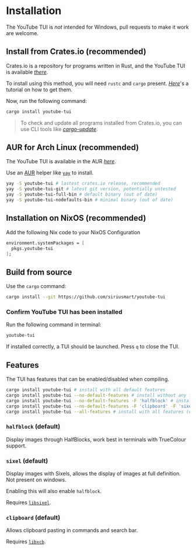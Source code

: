 # Installation

The YouTube TUI is *not* intended for Windows, pull requests to make it work are welcome.

## Install from Crates.io (recommended)

Crates.io is a repository for programs written in Rust, and the YouTube TUI is available <a href="https://crates.io/crates/youtube-tui" target=_blank>*there*</a>.

To install using this method, you will need `rustc` and `cargo` present. <a href="https://www.rust-lang.org/tools/install" target=_blank>*Here*</a>'s a tutorial on how to get them.

Now, run the following command:

```sh
cargo install youtube-tui
```

> To check and update all programs installed from Crates.io, you can use CLI tools like <a href="https://crates.io/crates/cargo-update" target=_blank>*cargo-update*</a>.

## AUR for Arch Linux (recommended)

The YouTube TUI is available in the AUR <a href="https://aur.archlinux.org/packages/youtube-tui-git" target=_blank>*here*</a>.

Use an <a href="https://aur.archlinux.org" target=_blank>AUR</a> helper like <a href="https://aur.archlinux.org/packages/yay" target=_blank>`yay`</a> to install.

```sh
yay -S youtube-tui # lastest crates.io release, recommended
yay -S youtube-tui-git # latest git version, potentially untested
yay -S youtube-tui-full-bin # default binary (out of date)
yay -S youtube-tui-nodefaults-bin # minimal binary (out of date)
```
## Installation on NixOS  (recommended)

Add the following Nix code to your NixOS Configuration

```nix 
environment.systemPackages = [
  pkgs.youtube-tui
];
```

## Build from source

Use the `cargo` command:

```sh
cargo install --git https://github.com/siriusmart/youtube-tui
```

### Confirm YouTube TUI has been installed

Run the following command in terminal:

```sh
youtube-tui
```

If installed correctly, a TUI should be launched. Press `q` to close the TUI.

## Features

The TUI has features that can be enabled/disabled when compiling.

```sh
cargo install youtube-tui # install with all default features
cargo install youtube-tui --no-default-features # install without any features enabled
cargo install youtube-tui --no-default-features -F 'halfblock' # install with only HalfBlocks support (but not Sixels)
cargo install youtube-tui --no-default-features -F 'clipboard' -F 'sixel' # can install with multiple features by doing this
cargo install youtube-tui --all-features # install with all features (even if not included in default)
```

### `halfblock` (default)

Display images through HalfBlocks, work best in terminals with TrueColour support.

### `sixel` (default)

Display images with Sixels, allows the display of images at full definition. Not present on windows.

Enabling this will also enable `halfblock`.

Requires <a href="https://github.com/saitoha/libsixel" target=_blank>`libsixel`</a>.

### `clipboard` (default)

Allows clipboard pasting in commands and search bar.

Requires <a href="https://xcb.freedesktop.org/" target=_blank>`libxcb`</a>.
